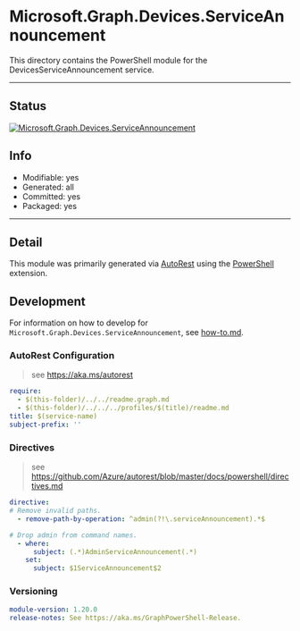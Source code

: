 <!-- region Generated -->
# Microsoft.Graph.Devices.ServiceAnnouncement
This directory contains the PowerShell module for the DevicesServiceAnnouncement service.

---
## Status
[![Microsoft.Graph.Devices.ServiceAnnouncement](https://img.shields.io/powershellgallery/v/Microsoft.Graph.Devices.ServiceAnnouncement.svg?style=flat-square&label=Microsoft.Graph.Devices.ServiceAnnouncement "Microsoft.Graph.Devices.ServiceAnnouncement")](https://www.powershellgallery.com/packages/Microsoft.Graph.Devices.ServiceAnnouncement/)

## Info
- Modifiable: yes
- Generated: all
- Committed: yes
- Packaged: yes

---
## Detail
This module was primarily generated via [AutoRest](https://github.com/Azure/autorest) using the [PowerShell](https://github.com/Azure/autorest.powershell) extension.

## Development
For information on how to develop for `Microsoft.Graph.Devices.ServiceAnnouncement`, see [how-to.md](how-to.md).
<!-- endregion -->

### AutoRest Configuration

> see https://aka.ms/autorest

``` yaml
require:
  - $(this-folder)/../../readme.graph.md
  - $(this-folder)/../../../profiles/$(title)/readme.md
title: $(service-name)
subject-prefix: ''
```
### Directives

> see https://github.com/Azure/autorest/blob/master/docs/powershell/directives.md

``` yaml
directive:
# Remove invalid paths.
  - remove-path-by-operation: ^admin(?!\.serviceAnnouncement).*$

# Drop admin from command names.
  - where:
      subject: (.*)AdminServiceAnnouncement(.*)
    set:
      subject: $1ServiceAnnouncement$2
```
### Versioning

``` yaml
module-version: 1.20.0
release-notes: See https://aka.ms/GraphPowerShell-Release.
```
